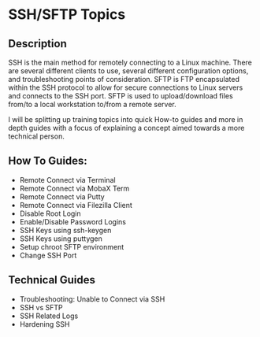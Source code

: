 # SSH/SFTP Topics

## Description

SSH is the main method for remotely connecting to a Linux machine. There are several different clients to use, several different configuration options, and troubleshooting points of consideration.
SFTP is FTP encapsulated within the SSH protocol to allow for secure connections to Linux servers and connects to the SSH port. SFTP is used to upload/download files from/to a local workstation to/from a remote server.

I will be splitting up training topics into quick How-to guides and more in depth guides with a focus of explaining a concept aimed towards a more technical person.

## How To Guides:
* Remote Connect via Terminal
* Remote Connect via MobaX Term
* Remote Connect via Putty
* Remote Connect via Filezilla Client
* Disable Root Login
* Enable/Disable Password Logins
* SSH Keys using ssh-keygen
* SSH Keys using puttygen
* Setup chroot SFTP environment
* Change SSH Port


## Technical Guides
* Troubleshooting: Unable to Connect via SSH
* SSH vs SFTP
* SSH Related Logs
* Hardening SSH
